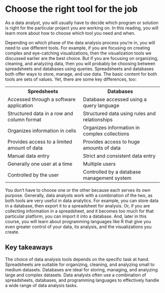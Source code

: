 # Choose the right tool for the job

As a data analyst, you will usually have to decide which program or solution is right for the particular project you are working on. In this reading, you will learn more about how to choose which tool you need and when. 

Depending on which phase of the data analysis process you’re in, you will need to use different tools. For example, if you are focusing on creating complex and eye-catching visualizations, then the visualization tools we discussed earlier are the best choice. But if you are focusing on organizing, cleaning, and analyzing data, then you will probably be choosing between spreadsheets and databases using queries. Spreadsheets and databases both offer ways to store, manage, and use data. The basic content for both tools are sets of values. Yet, there are some key differences, too:

<table>
	<tr>
		<th>Spredsheets</th>
		<th>Databases</th>
	</tr>
	<tr>
		<td>Accessed through a software application </td>
		<td>Database accessed using a query language </td>
	</tr>
	<tr>
		<td>Structured data in a row and column format</td>
		<td>Structured data using rules and relationships</td>
	</tr>
	<tr>
		<td>Organizes information in cells</td>
		<td>Organizes information in complex collections</td>
	</tr>
	<tr>
		<td>Provides access to a limited amount of data</td>
		<td>Provides access to huge amounts of data</td>
	</tr>
	<tr>
		<td>Manual data entry</td>
		<td>Strict and consistent data entry</td>
	</tr>
	<tr>
		<td>Generally one user at a time</td>
		<td>Multiple users </td>
	</tr>
	<tr>
		<td>Controlled by the user </td>
		<td>Controlled by a database management system</td>
	</tr>
</table>

You don’t have to choose one or the other because each serves its own purpose. Generally, data analysts work with a combination of the two, as both tools are very useful in data analytics. For example, you can store data in a database, then export it to a spreadsheet for analysis. Or, if you are collecting information in a spreadsheet, and it becomes too much for that particular platform, you can import it into a database. And, later in this course, you will learn about programming languages like R that give you even greater control of your data, its analysis, and the visualizations you create. 

## Key takeaways
The choice of data analysis tools depends on the specific task at hand. Spreadsheets are suitable for organizing, cleaning, and analyzing small to medium datasets. Databases are ideal for storing, managing, and analyzing large and complex datasets. Data analysts often use a combination of spreadsheets, databases, and programming languages to effectively handle a wide range of data analysis tasks.